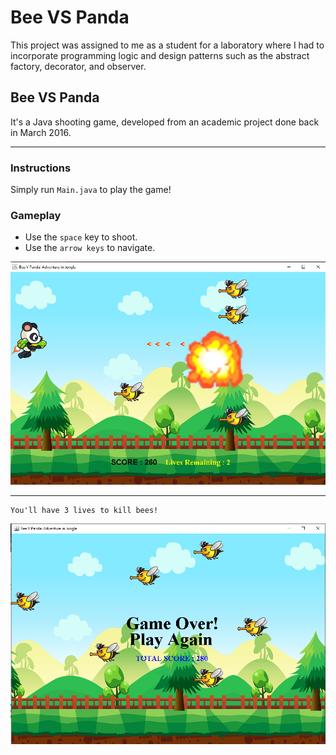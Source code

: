 
# Bee VS Panda

This project was assigned to me as a student for a laboratory where I had to incorporate programming logic and design patterns such as the abstract factory, decorator, and observer.

## Bee VS Panda

It's a Java shooting game, developed from an academic project done back in March 2016.

---

### Instructions

Simply run `Main.java` to play the game!

### Gameplay

- Use the `space` key to shoot.
- Use the `arrow keys` to navigate.

![screenshots/shooting.png](screenshots/shooting.png)

<hr>

```
You'll have 3 lives to kill bees!
```
![screenshots/gameOver.png](screenshots/gameOver.png)
